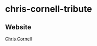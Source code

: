 # chris-cornell-tribute


## Website
[Chris Cornell](https://kelbymittan.github.io/chris-cornell-tribute/index.html)
